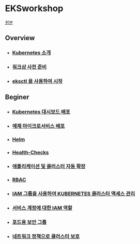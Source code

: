 # EKSworkshop

[원본](https://www.eksworkshop.com/)

## Overview

  - ### [Kubernetes 소개](./Introduction/010_introduction.md)

  - ### [워크샵 사전 준비](./Introduction/020_prerequisites.md)

  - ### [eksctl 을 사용하여 시작](./Introduction/030_eksctl.md)

## Beginer

  - ### [Kubernetes 대시보드 배포](./Beginner/040_dashboard.md)

  - ### [예제 마이크로서비스 배포](./Beginner/050_deploy.md)

  - ### [Helm](./Beginner/060_helm.md)

  - ### [Health-Checks](./Beginner/070_healthchecks.md)

  - ### [애플리케이션 및 클러스터 자동 확장](./Beginner/080_scaling.md)

  - ### [RBAC](./Beginner/090_rbac.md)

  - ### [IAM 그룹을 사용하여 KUBERNETES 클러스터 액세스 관리](./Beginner/091_iam-groups.md)

  - ### [서비스 계정에 대한 IAM 역할](./Beginner/110_irsa.md)

  - ### [포드용 보안 그룹](./Beginner/115_sg-per-pod)

  - ### [네트워크 정책으로 클러스터 보호](./Beginner/120_network-policies.md)


  